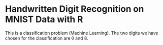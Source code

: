 # Handwritten Digit Recognition on MNIST Data with R
This is a classification problem (Machine Learning). The two digits we have chosen for the classification are 0 and 8.

